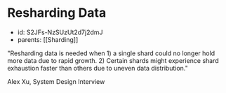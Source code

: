 # Resharding Data
* id: S2JFs-NzSUzUt2d7j2dmJ
* parents: [[Sharding]]

"Resharding data is needed when 1) a single shard could no longer hold more data due to rapid growth. 2) Certain shards might experience shard exhaustion faster than others due to uneven data distribution."

Alex Xu, System Design Interview